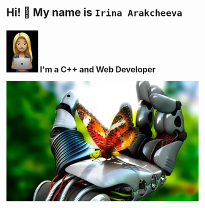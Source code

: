 # Hi! 👋 My name is ```Irina Arakcheeva```
## ![](girl_laptop.png)  I'm a C++ and Web Developer 

![](./laboratoriya-bionika.jpg)
